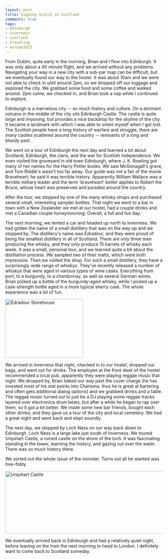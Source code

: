 ```yaml
---
layout: post
title: Sipping Scotch in Scotland
comments: true
tags:
- edinburgh
- inverness
- scotland
- traveling
- europe2013
---
```

From Dublin, quite early in the morning, Brian and I flew into Edinburgh. It was only about a 40 minute flight, and we arrived without any problems. Navigating your way in a new city with a sub-par map can be difficult, but we eventually found our way to the hostel. It was about 10am and we were not able to check in until around 2pm, so we dropped off our luggage and explored the city. We grabbed some food and some coffee and walked around. 2pm came, we checked in, and Brian took a nap while I continued to explore.

Edinburgh is a marvelous city -- so much history and culture. On a dormant volcano in the middle of the city sits Edinburgh Castle. The castle is quite large and imposing, but provides a nice backdrop for the skyline of the city. It became a landmark with which I was able to orient myself when I got lost. The Scottish people have a long history of warfare and struggle, there are _many_ castles scattered around the country -- remnants of a long and bloody past.

We went on a tour of Edinburgh the next day and learned a lot about Scotland, Edinburgh, the clans, and the war for Scottish independence. We even visited the graveyard in old town Edinburgh, where J. K. Rowling got many of her names for the Harry Potter books. We saw McGonagall's grave, and Tom Riddle's wasn't too far away. Our guide was not a fan of the movie Braveheart; he said it was terrible history. Apparently William Wallace was a terrible military leader and the term 'braveheart' better applies to Robert the Bruce, whose heart was preserved and paraded around the country.

After the tour, we stopped by one of the many whisky shops and purchased several small, interesting sampler bottles. That night we went to a bar in town with a New Zealander we met at our hostel, had a couple drinks and met a Canadian couple honeymooning. Overall, a full and fun day.

The next morning, we rented a car and headed up north to Inverness. We had gotten the name of a small distillery that was on the way up and we stopped by. The distillery's name was Edradour, and they were proud of being the smallest distillery in all of Scotland. There are only three men producing the whisky, and they only produce 15 barrels of whisky each week. It was a small, personal tour, and we learned quite a bit about the distillation process. We sampled two of their malts, which were both impressive. Then we visited the shop. For such a small distillery, they have a surprisingly wide range of whiskys. They've recently released a number of whiskys that were aged in various types of wine casks. Everything from port, to a burgundy, to a chardonnay, as well as several German wines. Brian picked up a bottle of the burgundy-aged whisky, while I picked up a cask-strength bottle aged in a more typical sherry cask. The whole experience was a lot of fun.

<a href="{% asset_path full/edradour_storehouse.jpg %}"><img alt="Edradour Storehouse" src="{% asset_path thumb/edradour_storehouse.jpg %}" height="187" width="249" /></a>

We arrived in Inverness that night, checked in to our hostel, dropped our bags, and went out for drinks. The employee at the front desk of the hostel recommended a local pub, apparently they were playing reggae music that night. We dropped by, Brian talked our way past the cover charge (he has invested most of his stat points into Charisma, thus he is great at bartering and often gets additional dialog options) and we grabbed drinks and a table. The reggae music turned out to just be a DJ playing some reggae tracks layered over electronica drum beats, but after a while he began to rap over them, so it got a bit better. We made some new bar friends, bought each other drinks, and they gave us a tour of the city and local cemetery. We had a great night and went back and slept soundly.

The next day, we stopped by Loch Ness on our way back down to Edinburgh. Loch Ness is a large lake just south of Inverness. We toured Urquhart Castle, a ruined castle on the shore of the loch. It was fascinating standing in the tower, learning the history, and gazing out over the water. There was so much history there.

We sorted out the whole issue of the monster. Turns out all he wanted was tree-fiddy.

<a href="{% asset_path full/urquhart_castle.jpg %}"><img alt="Urquhart Castle" src="{% asset_path thumb/urquhart_castle.jpg %}" height="199" width="1021" /></a>

We eventually arrived back in Edinburgh and had a relatively quiet night, before leaving on the train the next morning to head to London. I definitely want to come back to Scotland someday.
